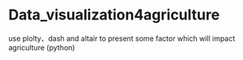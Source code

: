 # Data_visualization4agriculture
use plolty、dash and altair to present some factor which will impact agriculture (python)

